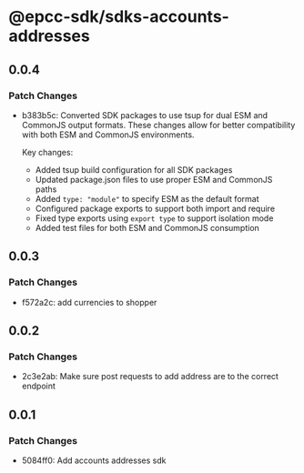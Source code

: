 # @epcc-sdk/sdks-accounts-addresses

## 0.0.4

### Patch Changes

- b383b5c: Converted SDK packages to use tsup for dual ESM and CommonJS output formats. These changes allow for better compatibility with both ESM and CommonJS environments.

  Key changes:

  - Added tsup build configuration for all SDK packages
  - Updated package.json files to use proper ESM and CommonJS paths
  - Added `type: "module"` to specify ESM as the default format
  - Configured package exports to support both import and require
  - Fixed type exports using `export type` to support isolation mode
  - Added test files for both ESM and CommonJS consumption

## 0.0.3

### Patch Changes

- f572a2c: add currencies to shopper

## 0.0.2

### Patch Changes

- 2c3e2ab: Make sure post requests to add address are to the correct endpoint

## 0.0.1

### Patch Changes

- 5084ff0: Add accounts addresses sdk
